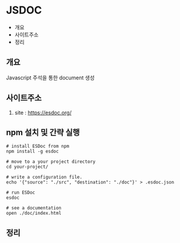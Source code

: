 # JSDOC

* 개요
* 사이트주소
* 정리

## 개요
Javascript 주석을 통한 document 생성
    
## 사이트주소

  1. site : https://esdoc.org/
  
## npm 설치 및 간략 실행
    
    # install ESDoc from npm
    npm install -g esdoc
    
    # move to a your project directory
    cd your-project/
    
    # write a configuration file.
    echo '{"source": "./src", "destination": "./doc"}' > .esdoc.json
    
    # run ESDoc
    esdoc
    
    # see a documentation
    open ./doc/index.html
  

## 정리



